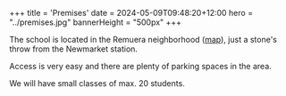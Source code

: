 +++
title = 'Premises'
date = 2024-05-09T09:48:20+12:00
hero = "../premises.jpg"
bannerHeight = "500px"
+++

The school is located in the Remuera neighborhood ([map](https://maps.app.goo.gl/iRTgtRV3pyQCjkkE7)), just a stone's throw from the Newmarket station.

Access is very easy and there are plenty of parking spaces in the area.

We will have small classes of max. 20 students.

